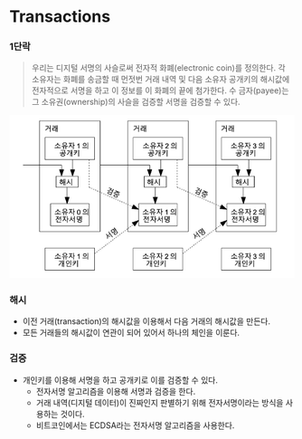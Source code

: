 # Transactions

### 1단락

> 우리는 디지털 서명의 사슬로써 전자적 화폐(electronic coin)를 정의한다. 각 소유자는 화폐를 송금할 때 먼젓번 거래 내역 및 다음 소유자 공개키의 해시값에 전자적으로 서명을 하고 이 정보를 이 화폐의 끝에 첨가한다. 수 금자(payee)는 그 소유권(ownership)의 사슬을 검증할 서명을 검증할 수 있다.

![](<../.gitbook/assets/image (9).png>)

### 해시

* 이전 거래(transaction)의 해시값을 이용해서 다음 거래의 해시값을 만든다.&#x20;
* 모든 거래들의 해시값이 연관이 되어 있어서 하나의 체인을 이룬다.&#x20;

### 검증

* 개인키를 이용해 서명을 하고 공개키로 이를 검증할 수 있다.&#x20;
  * 전자서명 알고리즘을 이용해 서명과 검증을 한다.&#x20;
  * 거래 내역(디지털 데이터)이 진짜인지 판별하기 위해 전자서명이라는 방식을 사용하는 것이다.
  * 비트코인에서는 ECDSA라는 전자서명 알고리즘을 사용한다.&#x20;
